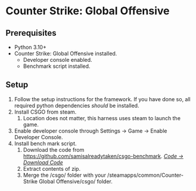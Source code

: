 # Counter Strike: Global Offensive

## Prerequisites

- Python 3.10+
- Counter Strike: Global Offensive installed.
    - Developer console enabled.
    - Benchmark script installed.

## Setup

  1. Follow the setup instructions for the framework. If you have done so, all required python dependencies *should* be installed.
  2. Install CSGO from steam.
      1. Location does not matter, this harness uses steam to launch the game.
  3. Enable developer console through Settings -> Game -> Enable Developer Console.
  4. Install bench mark script.
      1. Download the code from https://github.com/samisalreadytaken/csgo-benchmark. *[Code -> Download Code](https://github.com/samisalreadytaken/csgo-benchmark/archive/master.zip)*
      2. Extract contents of zip.
      3. Merge the /csgo/ folder with your /steamapps/common/Counter-Strike Global Offensive/csgo/ folder.

